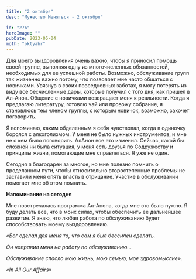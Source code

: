 ```yaml
---
title: "2 октября"
desc: "Мужество Меняться - 2 октября"

id: "276"
heroImage: ""
pubDate: 2023-05-04
moth: "oktyabr"
---
```


Для моего выздоровления очень важно, чтобы я приносил помощь своей группе,
выполняя одну из многочисленных обязанностей, необходимых для ее успешной
работы. Возможно, обслуживание групп так жизненно важно потому, что позволяет
мне часто общаться с новичками. Увязнув в своих повседневных заботах, я могу
потерять из виду все бесчисленные дары, которые получил с того дня, как пришел
в Ал-Анон. Общение с новичками возвращает меня к реальности. Когда я предлагаю
литературу, готовлю чай или провожу собрание, я становлюсь тем членом группы,
с которым новичок, возможно, захочет поговорить.

Я вспоминаю, каким обделенным я себя чувствовал, когда в одиночку боролся с
алкоголизмом. У меня не было нужных инструментов, и мне не с кем было
поговорить. АлАнон все это изменил. Сейчас, какой бы сложной ни была ситуация,
у меня есть друзья по Содружеству и принципы жизни, помогающие мне
справляться. Я уже не один.

Сегодня я благодарен за многое, но мне полезно помнить о проделанном пути,
чтобы относительно второстепенные проблемы не заставили меня опять впасть в
отрицание. Участие в обслуживании помогает мне об этом помнить.

**Напоминание на сегодня**

Мне повстречалась программа Ал-Анона, когда мне это было нужно. Я буду делать
все, что в моих силах, чтобы обеспечить ее дальнейшее развитие. Я знаю, что
любая работа по обслуживанию будет способствовать моему выздоровлению.

_«Бог сделал для меня то, что сам я был бессилен сделать._

_Он направил меня на работу по обслуживанию…_

_Обслуживание спасло мою жизнь, мою семью, мое здравомыслие»._

_«In All Our Affairs»_
